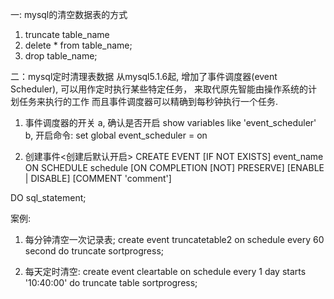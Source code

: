 一: mysql的清空数据表的方式
1. truncate table_name
2. delete * from table_name;
3. drop table_name;

二：mysql定时清理表数据
从mysql5.1.6起, 增加了事件调度器(event Scheduler), 可以用作定时执行某些特定任务，
来取代原先智能由操作系统的计划任务来执行的工作
而且事件调度器可以精确到每秒钟执行一个任务.

1. 事件调度器的开关
   a, 确认是否开启  show variables like 'event_scheduler'
   b, 开启命令: set global event_scheduler = on
   
2. 创建事件<创建后默认开启>
CREATE EVENT [IF NOT EXISTS] event_name ON SCHEDULE schedule
 [ON COMPLETION [NOT] PRESERVE] [ENABLE | DISABLE] [COMMENT 'comment']

 DO sql_statement;

案例: 
1. 每分钟清空一次记录表;
   create event truncatetable2 on schedule every 60 second do truncate sortprogress;
   
2. 每天定时清空:
   create event cleartable on schedule every 1 day starts '10:40:00' do truncate table sortprogress;
